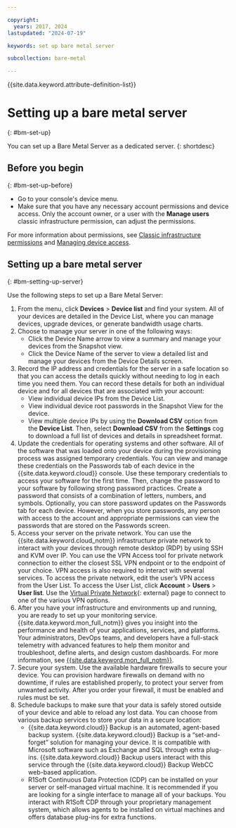 ```yaml
---

copyright:
  years: 2017, 2024
lastupdated: "2024-07-19"

keywords: set up bare metal server

subcollection: bare-metal

---
```


{{site.data.keyword.attribute-definition-list}}

# Setting up a bare metal server
{: #bm-set-up}

You can set up a Bare Metal Server as a dedicated server.
{: shortdesc}

## Before you begin
{: #bm-set-up-before}

* Go to your console's device menu.
* Make sure that you have any necessary account permissions and device access. Only the account owner, or a user with the **Manage users** classic infrastructure permission, can adjust the permissions.

For more information about permissions, see [Classic infrastructure permissions](/docs/account?topic=account-mngclassicinfra) and [Managing device access](/docs/virtual-servers?topic=virtual-servers-managing-device-access).

## Setting up a bare metal server
{: #bm-setting-up-server}

Use the following steps to set up a Bare Metal Server:

1. From the menu, click **Devices** > **Device list** and find your system. All of your devices are detailed in the Device List, where you can manage devices, upgrade devices, or generate bandwidth usage charts.
1. Choose to manage your server in one of the following ways:
   * Click the Device Name arrow to view a summary and manage your devices from the Snapshot view.
   * Click the Device Name of the server to view a detailed list and manage your devices from the Device Details screen.
1. Record the IP address and credentials for the server in a safe location so that you can access the details quickly without needing to log in each time you need them. You can record these details for both an individual device and for all devices that are associated with your account:
   * View individual device IPs from the Device List.
   * View individual device root passwords in the Snapshot View for the device.
   * View multiple device IPs by using the **Download CSV** option from the **Device List**. Then, select **Download CSV** from the **Settings** cog to download a full list of devices and details in spreadsheet format.
1. Update the credentials for operating systems and other software. All of the software that was loaded onto your device during the provisioning process was assigned temporary credentials. You can view and manage these credentials on the Passwords tab of each device in the {{site.data.keyword.cloud}} console. Use these temporary credentials to access your software for the first time. Then, change the password to your software by following strong password practices. Create a password that consists of a combination of letters, numbers, and symbols. Optionally, you can store password updates on the Passwords tab for each device. However, when you store passwords, any person with access to the account and appropriate permissions can view the passwords that are stored on the Passwords screen.
1. Access your server on the private network. You can use the {{site.data.keyword.cloud_notm}} infrastructure private network to interact with your devices through remote desktop (RDP) by using SSH and KVM over IP. You can use the VPN Access tool for private network connection to either the closest SSL VPN endpoint or to the endpoint of your choice. VPN access is also required to interact with several services. To access the private network, edit the user’s VPN access from the User List. To access the User List, click **Account** > **Users** > **User list**. Use the [Virtual Private Network](https://www.ibm.com/cloud/vpn-access){: external} page to connect to one of the various VPN options.
1. After you have your infrastructure and environments up and running, you are ready to set up your monitoring service. {{site.data.keyword.mon_full_notm}} gives you insight into the performance and health of your applications, services, and platforms. Your administrators, DevOps teams, and developers have a full-stack telemetry with advanced features to help them monitor and troubleshoot, define alerts, and design custom dashboards. For more information, see [{{site.data.keyword.mon_full_notm}}](/docs/cloud-infrastructure?topic=cloud-infrastructure-monitoring-iaas).
1. Secure your system. Use the available hardware firewalls to secure your device. You can provision hardware firewalls on demand with no downtime, if rules are established properly, to protect your server from unwanted activity. After you order your firewall, it must be enabled and rules must be set.
1. Schedule backups to make sure that your data is safely stored outside of your device and able to reload any lost data. You can choose from various backup services to store your data in a secure location:
   * {{site.data.keyword.cloud}} Backup is an automated, agent-based backup system. {{site.data.keyword.cloud}} Backup is a “set-and-forget” solution for managing your device. It is compatible with Microsoft software such as Exchange and SQL through extra plug-ins. {{site.data.keyword.cloud}} Backup users interact with this service through the {{site.data.keyword.cloud}} Backup WebCC web-based application.
   * R1Soft Continuous Data Protection (CDP) can be installed on your server or self-managed virtual machine. It is recommended if you are looking for a single interface to manage all of your backups. You interact with R1Soft CDP through your proprietary management system, which allows agents to be installed on virtual machines and offers database plug-ins for extra functions.
